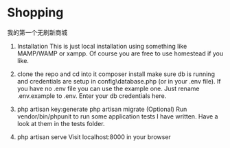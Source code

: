 # Shopping
我的第一个无刷新商城
1.    Installation This is just local installation using something like MAMP/WAMP or xampp. Of course you are free to use homestead if you like.

2.    clone the repo and cd into it composer install make sure db is running and credentials are setup in config\database.php (or in your .env file). If you have no .env file you can use the example one. Just rename .env.example to .env. Enter your db credentials here.

3.    php artisan key:generate php artisan migrate (Optional) Run vendor/bin/phpunit to run some application tests I have written. Have a look at them in the tests folder. 

4.    php artisan serve Visit localhost:8000 in your browser
